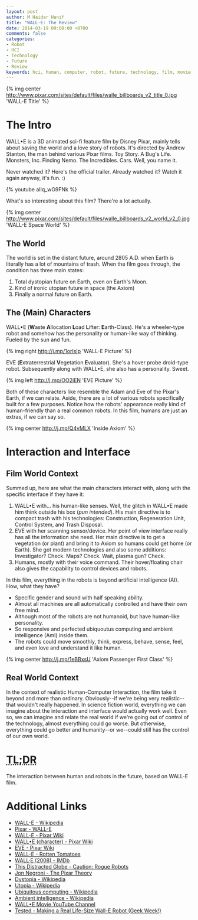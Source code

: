 ```yaml
---
layout: post
author: M Haidar Hanif
title: "WALL·E: The Review"
date: 2014-03-19 09:00:00 +0700
comments: false
categories:
- Robot
- HCI
- Technology
- Future
- Review
keywords: hci, human, computer, robot, future, technology, film, movie, review
---
```


{% img center http://www.pixar.com/sites/default/files/walle_billboards_v2_title_0.jpg 'WALL-E Title' %}

The Intro
=========

WALL•E is a 3D animated sci-fi feature film by Disney Pixar, mainly tells about saving the world and a love story of robots. It's directed by Andrew Stanton, the man behind various Pixar films. Toy Story. A Bug's Life. Monsters, Inc. Finding Nemo. The Incredibles. Cars. Well, you name it.

Never watched it? Here's the official trailer. Already watched it? Watch it again anyway, it's fun. :)

{% youtube alIq_wG9FNk %}

What's so interesting about this film? There're a lot actually.

<!-- more -->

{% img center http://www.pixar.com/sites/default/files/walle_billboards_v2_world_v2_0.jpg 'WALL-E Space World' %}

The World
---------

The world is set in the distant future, around 2805 A.D. when Earth is literally has a lot of mountains of trash. When the film goes through, the condition has three main states:

1. Total dystopian future on Earth, even on Earth's Moon.
2. Kind of ironic utopian future in space (the Axiom)
3. Finally a normal future on Earth.

The (Main) Characters
---------------------

WALL•E (**W**aste **A**llocation **L**oad **L**ifter: **E**arth-Class). He's a wheeler-type robot and somehow has the personality or human-like way of thinking. Fueled by the sun and fun.
  
{% img right http://j.mp/1orIsIp 'WALL-E Picture' %}

EVE (**E**xtraterrestrial **V**egetation **E**valuator). She's a hover probe droid-type robot. Subsequently along with WALL•E, she also has a personality. Sweet.

{% img left http://j.mp/OO2jEN 'EVE Picture' %}

Both of these characters like resemble the Adam and Eve of the Pixar's Earth, if we can relate. Aside, there are a lot of various robots specifically built for a few purposes. Notice how the robots' appearance really kind of human-friendly than a real common robots. In this film, humans are just an extras, if we can say so.

{% img center http://j.mp/Q4vMLX 'Inside Axiom' %}

Interaction and Interface
=========================

Film World Context
------------------

Summed up, here are what the main characters interact with, along with the specific interface if they have it:

1. WALL•E with... his human-like senses. Well, the glitch in WALL•E made him think outside his box (_pun intended_). His main directive is to compact trash with his technologies: Construction, Regeneration Unit, Control System, and Trash Disposal.
2. EVE with her scanning sensor/device. Her point of view interface really has all the information she need. Her main directive is to get a vegetation (or plant) and bring it to Axiom so humans could get home (or Earth). She got modern technologies and also some additions: Investigator? Check. Maps? Check. Wait, plasma gun? Check.
3. Humans, mostly with their voice command. Their hover/floating chair also gives the capability to control devices and robots.

In this film, everything in the robots is beyond artificial intelligence (AI). How, what they have?

- Specific gender and sound with half speaking ability.
- Almost all machines are all automatically controlled and have their own free mind.
- Although most of the robots are not humanoid, but have human-like personality.
- So responsive and perfected ubiquoutus computing and ambient intelligence (AmI) inside them.
- The robots could move smoothly, think, express, behave, sense, feel, and even love and understand it like human.

{% img center http://j.mp/1eBBxsU 'Axiom Passenger First Class' %}

Real World Context
------------------

In the context of realistic Human-Computer Interaction, the film take it beyond and more than ordinary. Obviously--if we're being very realistic--that wouldn't really happened. In science fiction world, everything we can imagine about the interaction and interface would actually work well. Even so, we can imagine and relate the real world if we're going out of control of the technology, almost everything could go worse. But otherwise, everything could go better and humanity--or we--could still has the control of our own world.

# <abbr title="Too Long; Didn't Read">TL;DR</abbr>

The interaction between human and robots in the future, based on WALL-E film.

Additional Links
================

- [WALL-E - Wikipedia](https://en.wikipedia.org/wiki/WALL-E)
- [Pixar - WALL-E](http://pixar.com/features_films/WALLE)
- [WALL-E - Pixar Wiki](http://pixar.wikia.com/WALL%E2%80%A2E)
- [WALL•E (character) - Pixar Wiki](http://pixar.wikia.com/WALL%E2%80%A2E_(character))
- [EVE - Pixar Wiki](http://pixar.wikia.com/EVE)
- [WALL-E - Rotten Tomatoes](http://rottentomatoes.com/m/wall_e/)
- [WALL·E (2008) - IMDb](http://imdb.com/title/tt0910970/)
- [This Distracted Globe - Caution: Rogue Robots](http://thisdistractedglobe.com/2010/11/01/wall-e/)
- [Jon Negroni - The Pixar Theory](http://jonnegroni.com/2013/07/11/the-pixar-theory)
- [Dystopia - Wikipedia](https://en.wikipedia.org/wiki/Dystopia)
- [Utopia - Wikipedia](https://en.wikipedia.org/wiki/Utopia)
- [Ubiquitous computing - Wikipedia](https://en.wikipedia.org/wiki/Ubiquitous_computing)
- [Ambient intelligence - Wikipedia](https://en.wikipedia.org/wiki/Ambient_intelligence)
- [WALL•E Movie YouTube Channel](https://youtube.com/WallEMovie)
- [Tested - Making a Real Life-Size Wall-E Robot (Geek Week!)](http://youtu.be/7oVSaUWeKt0)

